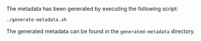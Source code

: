The metadata has been generated by executing the following script:

```bash
./generate-metadata.sh
```

The generated metadata can be found in the `generated-metadata` directory.
